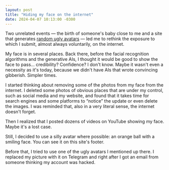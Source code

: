```yaml
---
layout: post
title: "Hiding my face on the internet"
date: 2024-04-07 10:13:00 -0300
---
```

Two unrelated events — the birth of someone's baby close to me and a site that generates [random ugly avatars](https://txstc55.github.io/ugly-avatar/) — led me to rethink the exposure to which I submit, almost always voluntarily, on the internet.

My face is in several places. Back there, before the facial recognition algorithms and the generative AIs, I thought it would be good to show the face to pass… credibility? Confidence? I don't know. Maybe it wasn't even a necessity as it's today, because we didn't have AIs that wrote convincing gibberish. Simpler times.

I started thinking about removing some of the photos from my face from the internet. I deleted some photos of obvious places that are under my control, such as social media and my website, and found that it takes time for search engines and some platforms to “notice” the update or even delete the images. I was reminded that, also in a very literal sense, the internet doesn't forget.

Then I realized that I posted dozens of videos on YouTube showing my face. Maybe it's a lost case.

Still, I decided to use a silly avatar where possible: an orange ball with a smiling face. You can see it on this site's footer.

Before that, I tried to use one of the ugly avatars I mentioned up there. I replaced my picture with it on Telegram and right after I got an email from someone thinking my account was hacked.